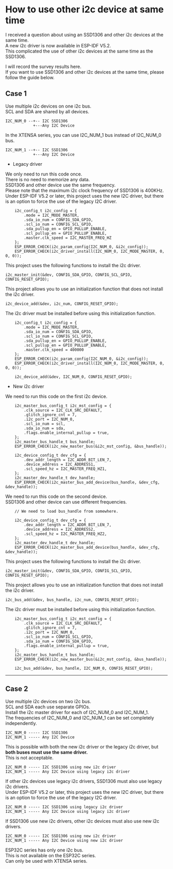 # How to use other i2c device at same time
I received a question about using an SSD1306 and other i2c devices at the same time.   
A new i2c driver is now available in ESP-IDF V5.2.   
This complicated the use of other i2c devices at the same time as the SSD1306.   

I will record the survey results here.   
If you want to use SSD1306 and other i2c devices at the same time, please follow the guide below.   

## Case 1
Use multiple i2c devices on one i2c bus.   
SCL and SDA are shared by all devices.   
```
I2C_NUM_0 --+-- I2C SSD1306
            +---Any I2C Device
```

In the XTENSA series, you can use I2C_NUM_1 bus instead of I2C_NUM_0 bus.
```
I2C_NUM_1 --+-- I2C SSD1306
            +---Any I2C Device
```

- Legacy driver

We only need to run this code once.   
There is no need to memorize any data.   
SSD1306 and other device use the same frequency.   
Please note that the maximum i2c clock frequency of SSD1306 is 400KHz.   
Under ESP-IDF V5.2 or later, this project uses the new I2C driver, but there is an option to force the use of the legacy I2C driver.

```
    i2c_config_t i2c_config = {
        .mode = I2C_MODE_MASTER,
        .sda_io_num = CONFIG_SDA_GPIO,
        .scl_io_num = CONFIG_SCL_GPIO,
        .sda_pullup_en = GPIO_PULLUP_ENABLE,
        .scl_pullup_en = GPIO_PULLUP_ENABLE,
        .master.clk_speed = I2C_MASTER_FREQ_HZ
    };
    ESP_ERROR_CHECK(i2c_param_config(I2C_NUM_0, &i2c_config));
    ESP_ERROR_CHECK(i2c_driver_install(I2C_NUM_0, I2C_MODE_MASTER, 0, 0, 0));
```

This project uses the following functions to install the i2c driver.
```
i2c_master_init(&dev, CONFIG_SDA_GPIO, CONFIG_SCL_GPIO, CONFIG_RESET_GPIO);
```

This project allows you to use an initialization function that does not install the i2c driver.   
```
i2c_device_add(&dev, i2c_num, CONFIG_RESET_GPIO);
```

The i2c driver must be installed before using this initialization function.   
```
    i2c_config_t i2c_config = {
        .mode = I2C_MODE_MASTER,
        .sda_io_num = CONFIG_SDA_GPIO,
        .scl_io_num = CONFIG_SCL_GPIO,
        .sda_pullup_en = GPIO_PULLUP_ENABLE,
        .scl_pullup_en = GPIO_PULLUP_ENABLE,
        .master.clk_speed = 400000
    };
    ESP_ERROR_CHECK(i2c_param_config(I2C_NUM_0, &i2c_config));
    ESP_ERROR_CHECK(i2c_driver_install(I2C_NUM_0, I2C_MODE_MASTER, 0, 0, 0));

    i2c_device_add(&dev, I2C_NUM_0, CONFIG_RESET_GPIO);
```

- New i2c driver

We need to run this code on the first i2c device.   
```
    i2c_master_bus_config_t i2c_mst_config = {
        .clk_source = I2C_CLK_SRC_DEFAULT,
        .glitch_ignore_cnt = 7,
        .i2c_port = I2C_NUM_0,
        .scl_io_num = scl,
        .sda_io_num = sda,
        .flags.enable_internal_pullup = true,
    };
    i2c_master_bus_handle_t bus_handle;
    ESP_ERROR_CHECK(i2c_new_master_bus(&i2c_mst_config, &bus_handle));

    i2c_device_config_t dev_cfg = {
        .dev_addr_length = I2C_ADDR_BIT_LEN_7,
        .device_address = I2C_ADDRESS1,
        .scl_speed_hz = I2C_MASTER_FREQ_HZ1,
    };
    i2c_master_dev_handle_t dev_handle;
    ESP_ERROR_CHECK(i2c_master_bus_add_device(bus_handle, &dev_cfg, &dev_handle));
```

We need to run this code on the second device.   
SSD1306 and other device can use different frequencies.   

```
    // We need to load bus_handle from somewhere.

    i2c_device_config_t dev_cfg = {
        .dev_addr_length = I2C_ADDR_BIT_LEN_7,
        .device_address = I2C_ADDRESS2,
        .scl_speed_hz = I2C_MASTER_FREQ_HZ2,
    };
    i2c_master_dev_handle_t dev_handle;
    ESP_ERROR_CHECK(i2c_master_bus_add_device(bus_handle, &dev_cfg, &dev_handle));
```

This project uses the following functions to install the i2c driver.
```
i2c_master_init(&dev, CONFIG_SDA_GPIO, CONFIG_SCL_GPIO, CONFIG_RESET_GPIO);
```

This project allows you to use an initialization function that does not install the i2c driver.   
```
i2c_bus_add(&dev, bus_handle, i2c_num, CONFIG_RESET_GPIO);
```

The i2c driver must be installed before using this initialization function.   
```
    i2c_master_bus_config_t i2c_mst_config = {
        .clk_source = I2C_CLK_SRC_DEFAULT,
        .glitch_ignore_cnt = 7,
        .i2c_port = I2C_NUM_0,
        .scl_io_num = CONFIG_SCL_GPIO,
        .sda_io_num = CONFIG_SDA_GPIO,
        .flags.enable_internal_pullup = true,
    };
    i2c_master_bus_handle_t bus_handle;
    ESP_ERROR_CHECK(i2c_new_master_bus(&i2c_mst_config, &bus_handle));

    i2c_bus_add(&dev, bus_handle, I2C_NUM_0, CONFIG_RESET_GPIO);
```


---

## Case 2
Use multiple i2c devices on two i2c bus.   
SCL and SDA each use separate GPIOs.   
Install the i2c master driver for each of I2C_NUM_0 and I2C_NUM_1.   
The frequencies of I2C_NUM_0 and I2C_NUM_1 can be set completely independently.   
```
I2C_NUM_0 ----- I2C SSD1306
I2C_NUM_1 ----- Any I2C Device
```

This is possible with both the new i2c driver or the legacy i2c driver, but **both buses must use the same driver.**   
This is not acceptable.   
```
I2C_NUM_0 ----- I2C SSD1306 using new i2c driver
I2C_NUM_1 ----- Any I2C Device using legacy i2c driver
```

If other i2c devices use legacy i2c drivers, SSD1306 must also use legacy i2c drivers.   
Under ESP-IDF V5.2 or later, this project uses the new I2C driver, but there is an option to force the use of the legacy I2C driver.
```
I2C_NUM_0 ----- I2C SSD1306 using legacy i2c driver
I2C_NUM_1 ----- Any I2C Device using legacy i2c driver
```

If SSD1306 use new i2c drivers, other i2c devices must also use new i2c drivers.
```
I2C_NUM_0 ----- I2C SSD1306 using new i2c driver
I2C_NUM_1 ----- Any I2C Device using new i2c driver
```

ESP32C series has only one i2c bus.   
This is not available on the ESP32C series.   
Can only be used with XTENSA series.   

